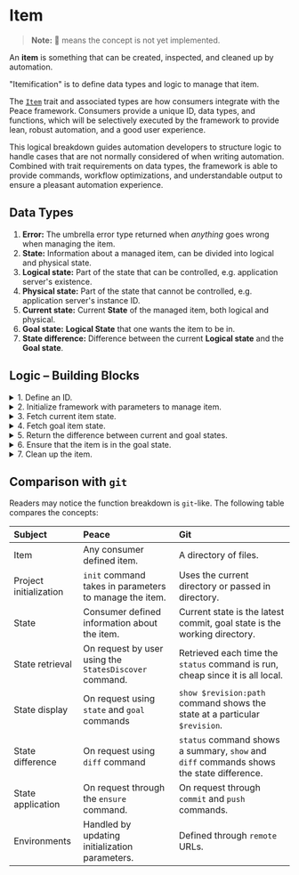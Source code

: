 # Item

> **Note:** 🚧 means the concept is not yet implemented.

An **item** is something that can be created, inspected, and cleaned up by automation.

"Itemification" is to define data types and logic to manage that item.

The [`Item`][`Item`] trait and associated types are how consumers integrate with the Peace framework. Consumers provide a unique ID, data types, and functions, which will be selectively executed by the framework to provide lean, robust automation, and a good user experience.

This logical breakdown guides automation developers to structure logic to handle cases that are not normally considered of when writing automation. Combined with trait requirements on data types, the framework is able to provide commands, workflow optimizations, and understandable output to ensure a pleasant automation experience.


## Data Types

1. **Error:** The umbrella error type returned when *anything* goes wrong when managing the item.
2. **State:** Information about a managed item, can be divided into logical and physical state.
3. **Logical state:** Part of the state that can be controlled, e.g. application server's existence.
4. **Physical state:** Part of the state that cannot be controlled, e.g. application server's instance ID.
5. **Current state:** Current **State** of the managed item, both logical and physical.
6. **Goal state:** **Logical State** that one wants the item to be in.
7. **State difference:** Difference between the current **Logical state** and the **Goal state**.


## Logic &ndash; Building Blocks

<details>
<summary>1. Define an ID.</summary>
<div>

`Item::id`

Provide the framework with a unique ID for this item.

These are intended to be safe to use as file names, as well as avoid surprises, and so have been limited to alphanumeric characters and underscores, and cannot begin with a number. This is validated at compile time by using the `item_id!("..")` macro.

The examples in the `peace` repository will use `snake_case`, but the rules are flexible enough to accept `PascalCase` or `camelCase` if that is preferred.

### Examples

* Item that manages a file download: `"download"`.
* Item that manages a server: `"server_existence"`.

</div>
</details>

<details>
<summary>2. Initialize framework with parameters to manage item.</summary>
<div>

`Item::setup`

*🚧 parameters are passed in for each command*

<!-- We should take in a serializable type for initialization. Serializable because it will allow the item to be initialized on a separate host. -->

Provide the framework with enough information to begin managing the item.

This function also instantiates the data types referenced by this `Item` into the `Resources` map.

### Examples

* Item that manages a file download:

	Required parameters are the URL to download from, and the destination file path.

* Item that manages a server:

	Required parameters are the base image ID to launch the server with, and hardware specs.

</div>
</details>

<details>
<summary>3. Fetch current item state.</summary>
<div>

`Item::state_current`

This may not necessarily be a cheap function, for example if it needs to make web requests that take seconds to complete.

### Examples

* Item that manages a file download:

	Current state is checking a file's existence and contents.

* Item that manages a server:

	Current state is checking a server's existence and its base image ID.

</div>
</details>

<details>
<summary>4. Fetch goal item state.</summary>
<div>

`Item::StateGoalFn`

This may not necessarily be a cheap function, for example if it needs to make web requests that take seconds to complete.

### Examples

* Item that manages a file download:

	Goal state is file metadata retrieved from a remote server.

* Item that manages a server:

	Goal state is one server exists with the specified the base image ID.

</div>
</details>

<details>
<summary>5. Return the difference between current and goal states.</summary>
<div>

`Item::StateDiffFn`

It is important that both the `from` and `to` are shown for values that have changed, and values that have not changed or are not relevant, are not returned.

### Examples

* Item that manages a file download:

	State difference is a change from a file that does not exist, to a file with contents `"abc"`.

* Item that manages a server:

	State difference is a change from a non-existent server, to a server exists with the specified the base image ID.

</div>
</details>

<details>
<summary>6. Ensure that the item is in the goal state.</summary>
<div>

Transforms the current state to the goal state.

1. `check`: Returns whether `exec` needs to be run to transform the current state into the goal state.
2. `exec`: Actual logic to transform the current state to the goal state.
3. `exec_dry`: Dry-run transform of the current state to the goal state.

	Like `exec`, but all interactions with external services, or writes to the file system should be substituted with mocks.

</div>
</details>

<details>
<summary>7. Clean up the item.</summary>
<div>

Cleans up the item from existence.

1. `check`: Returns whether `exec` needs to be run to clean up the item.
2. `exec`: Actual logic to clean up the item.
3. `exec_dry`: Dry-run clean up of the item.

</div>
</details>


## Comparison with `git`

Readers may notice the function breakdown is `git`-like. The following table compares the concepts:

| Subject                | Peace                                                  | Git                                                                                      |
|:-----------------------|:-------------------------------------------------------|:-----------------------------------------------------------------------------------------|
| Item                   | Any consumer defined item.                             | A directory of files.                                                                    |
| Project initialization | `init` command takes in parameters to manage the item. | Uses the current directory or passed in directory.                                       |
| State                  | Consumer defined information about the item.           | Current state is the latest commit, goal state is the working directory.                 |
| State retrieval        | On request by user using the `StatesDiscover` command. | Retrieved each time the `status` command is run, cheap since it is all local.            |
| State display          | On request using `state` and `goal` commands           | `show $revision:path` command shows the state at a particular `$revision`.               |
| State difference       | On request using `diff` command                        | `status` command shows a summary, `show` and `diff` commands shows the state difference. |
| State application      | On request through the `ensure` command.               | On request through `commit` and `push` commands.                                         |
| Environments           | Handled by updating initialization parameters.         | Defined through `remote` URLs.                                                           |



[`Item`]: https://docs.rs/peace_cfg/latest/peace_cfg/trait.Item.html
